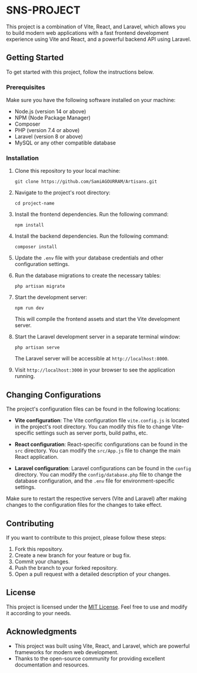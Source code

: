 # SNS-PROJECT

This project is a combination of Vite, React, and Laravel, which allows you to build modern web applications with a fast frontend development experience using Vite and React, and a powerful backend API using Laravel.

## Getting Started

To get started with this project, follow the instructions below.

### Prerequisites

Make sure you have the following software installed on your machine:

- Node.js (version 14 or above)
- NPM (Node Package Manager)
- Composer
- PHP (version 7.4 or above)
- Laravel (version 8 or above)
- MySQL or any other compatible database

### Installation

1. Clone this repository to your local machine:

   ```shell
   git clone https://github.com/SamiAGOURRAM/Artisans.git
   ```

2. Navigate to the project's root directory:

   ```shell
   cd project-name
   ```

3. Install the frontend dependencies. Run the following command:

   ```shell
   npm install
   ```

4. Install the backend dependencies. Run the following command:

   ```shell
   composer install
   ```

5. Update the `.env` file with your database credentials and other configuration settings.

6. Run the database migrations to create the necessary tables:

   ```shell
   php artisan migrate
   ```

7. Start the development server:

   ```shell
   npm run dev
   ```

   This will compile the frontend assets and start the Vite development server.

8. Start the Laravel development server in a separate terminal window:

    ```shell
    php artisan serve
    ```

    The Laravel server will be accessible at `http://localhost:8000`.

9. Visit `http://localhost:3000` in your browser to see the application running.

## Changing Configurations

The project's configuration files can be found in the following locations:

- **Vite configuration**: The Vite configuration file `vite.config.js` is located in the project's root directory. You can modify this file to change Vite-specific settings such as server ports, build paths, etc.

- **React configuration**: React-specific configurations can be found in the `src` directory. You can modify the `src/App.js` file to change the main React application.

- **Laravel configuration**: Laravel configurations can be found in the `config` directory. You can modify the `config/database.php` file to change the database configuration, and the `.env` file for environment-specific settings.

Make sure to restart the respective servers (Vite and Laravel) after making changes to the configuration files for the changes to take effect.

## Contributing

If you want to contribute to this project, please follow these steps:

1. Fork this repository.
2. Create a new branch for your feature or bug fix.
3. Commit your changes.
4. Push the branch to your forked repository.
5. Open a pull request with a detailed description of your changes.

## License

This project is licensed under the [MIT License](LICENSE). Feel free to use and modify it according to your needs.

## Acknowledgments

- This project was built using Vite, React, and Laravel, which are powerful frameworks for modern web development.
- Thanks to the open-source community for providing excellent documentation and resources.
